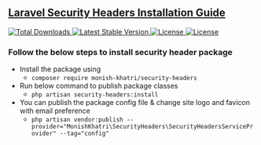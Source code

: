 ## [Laravel Security Headers Installation Guide](https://packagist.org/packages/monish-khatri/security-headers)
<p>
    <a href="https://packagist.org/packages/monish-khatri/security-headers">
        <img src="https://img.shields.io/packagist/dt/monish-khatri/security-headers" alt="Total Downloads">
    </a>
    <a href="https://packagist.org/packages/monish-khatri/security-headers">
        <img src="https://img.shields.io/packagist/v/monish-khatri/security-headers" alt="Latest Stable Version">
    </a>
    <a href="https://packagist.org/packages/monish-khatri/security-headers">
        <img src="https://img.shields.io/packagist/l/monish-khatri/security-headers" alt="License">
    </a>
    <a href="https://packagist.org/packages/monish-khatri/security-headers">
        <img src="https://img.shields.io/packagist/stars/monish-khatri/security-headers" alt="License">
    </a>
</p>

### Follow the below steps to install security header package
- Install the package using
  - `composer require monish-khatri/security-headers`
- Run below command to publish package classes
  - `php artisan security-headers:install`
- You can publish the package config file & change site logo and favicon with email preference
  - `php artisan vendor:publish --provider="MonishKhatri\SecurityHeaders\SecurityHeadersServiceProvider" --tag="config"`
